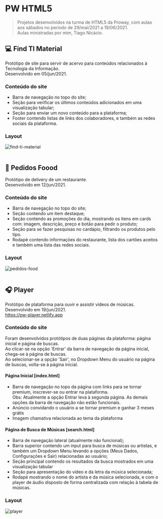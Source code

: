 
# PW HTML5
> Projetos desenvolvidos na turma de HTML5 da Proway, com aulas aos sábados no período de 29/mai/2021 a 19/06/2021. <br/>
> Aulas ministradas por mim, Tiago Nicácio.

## :computer: Find TI Material
Protótipo de site para servir de acervo para conteúdos relacionados à Tecnologia da Informação. <br/>
Desenvolvido em 05/jun/2021.

### Conteúdo do site
- Barra de navegação no topo do site;
- Seção para verificar os últimos conteúdos adicionados em uma visualização tabular;
- Seção para enviar um novo conteúdo para a plataforma;
- Footer contendo listas de links dos colaboradores, e também as redes sociais da plataforma.

### Layout
![find-ti-material](https://user-images.githubusercontent.com/50798315/122660287-c2c4c480-d156-11eb-832c-60cd93c4fb75.png) <br/><br/>

## :hamburger: Pedidos Foood
Protótipo de delivery de um restaurante. <br/>
Desenvolvido em 12/jun/2021.

### Conteúdo do site
- Barra de navegação no topo do site;
- Seção contendo um item destaque;
- Seção contendo as promoções do dia, mostrando os itens em cards com: imagem, descrição, preço e botão para pedir o produto;
- Seção para se fazer pesquisas no cardápio, filtrando os produtos pelo tipo.
- Rodapé contendo informações do restaurante, lista dos cartões aceitos e também uma lista das redes sociais.

### Layout
![pedidos-food](https://user-images.githubusercontent.com/50798315/122660300-d07a4a00-d156-11eb-8a3e-fc5805cedca4.png) <br/><br/>

## :headphones: Player
Protótipo de plataforma para ouvir e assistir vídeos de músicas. <br/>
Desenvolvido em 19/jun/2021. <br/>
https://pw-player.netlify.app

### Conteúdo do site
Foram desenvolvidos protótipos de duas páginas da plataforma: página inicial e página de buscas. <br/>
Ao clicar-se na opção 'Entrar' da barra de navegação da página inicial, chega-se à página de buscas. <br/>
Ao selecionar-se a opção 'Sair', no Dropdown Menu do usuário na página de buscas, volta-se à página inicial. <br/>

#### Página Inicial [index.html]
- Barra de navegação no topo da página com links para se tornar premium, inscrever-se ou entrar na plataforma. <br/>
Obs: Atualmente a opção Entrar leva à segunda página. As demais opções da barra de navegação não estão funcionais.
- Anúncio convidando o usuário a se tornar premium e ganhar 3 meses grátis
- Imagem chamativa relacionada ao tema da plataforma

#### Página de Busca de Músicas [search.html]
- Barra de navegação lateral (atualmente não funcional);
- Barra superior contendo um input para busca de músicas ou artistas, e também um Dropdown Menu levando a opções (Meus Dados, Configurações e Sair) relacionadas ao usuário;
- Seção principal contendo os resultados da busca mostrados em uma visualização tabular
- Seção para apresentação do vídeo e da letra da música selecionada;
- Rodapé mostrando o nome do artista e da música selecionada, e com o player de áudio disposto de forma centralizada com relação à tabela de músicas.

### Layout
![player](https://user-images.githubusercontent.com/50798315/122660346-3a92ef00-d157-11eb-8459-a3f3829d8320.png)
